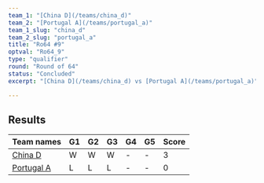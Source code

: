 ```yaml
---
team_1: "[China D](/teams/china_d)"
team_2: "[Portugal A](/teams/portugal_a)"
team_1_slug: "china_d"
team_2_slug: "portugal_a"
title: "Ro64 #9"
optval: "Ro64_9"
type: "qualifier"
round: "Round of 64"
status: "Concluded"
excerpt: "[China D](/teams/china_d) vs [Portugal A](/teams/portugal_a)"

---
```

## Results

| Team names | G1 | G2 | G3 | G4 | G5 | Score |
| -- | -- | -- | -- | -- | -- | -- |
| [China D](/teams/china_d) | W | W | W | - | - | 3 |
| [Portugal A](/teams/portugal_a) | L | L | L | - | - | 0 |
